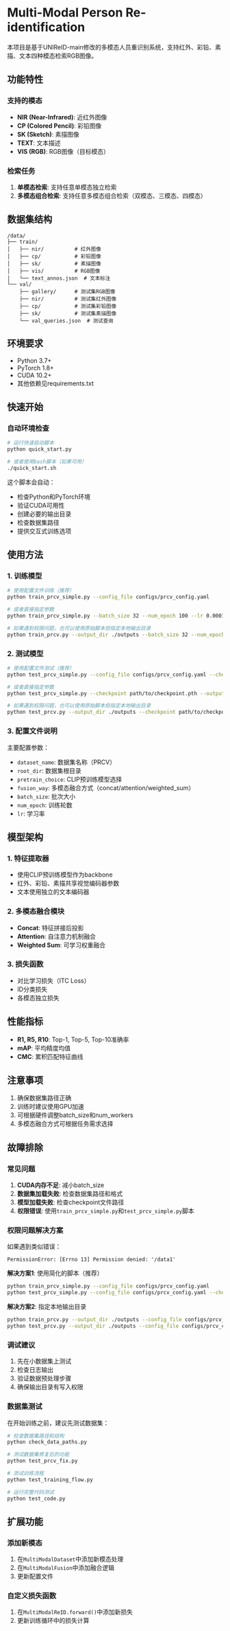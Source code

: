 # Multi-Modal Person Re-identification

本项目是基于UNIReID-main修改的多模态人员重识别系统，支持红外、彩铅、素描、文本四种模态检索RGB图像。

## 功能特性

### 支持的模态
- **NIR (Near-Infrared)**: 近红外图像
- **CP (Colored Pencil)**: 彩铅图像  
- **SK (Sketch)**: 素描图像
- **TEXT**: 文本描述
- **VIS (RGB)**: RGB图像（目标模态）

### 检索任务
1. **单模态检索**: 支持任意单模态独立检索
2. **多模态组合检索**: 支持任意多模态组合检索（双模态、三模态、四模态）

## 数据集结构

```
/data/
├── train/
│   ├── nir/          # 红外图像
│   ├── cp/           # 彩铅图像
│   ├── sk/           # 素描图像
│   ├── vis/          # RGB图像
│   └── text_annos.json  # 文本标注
└── val/
    ├── gallery/      # 测试集RGB图像
    ├── nir/          # 测试集红外图像
    ├── cp/           # 测试集彩铅图像
    ├── sk/           # 测试集素描图像
    └── val_queries.json  # 测试查询
```

## 环境要求

- Python 3.7+
- PyTorch 1.8+
- CUDA 10.2+
- 其他依赖见requirements.txt

## 快速开始

### 自动环境检查
```bash
# 运行快速启动脚本
python quick_start.py

# 或者使用bash脚本（如果可用）
./quick_start.sh
```

这个脚本会自动：
- 检查Python和PyTorch环境
- 验证CUDA可用性
- 创建必要的输出目录
- 检查数据集路径
- 提供交互式训练选项

## 使用方法

### 1. 训练模型

```bash
# 使用配置文件训练（推荐）
python train_prcv_simple.py --config_file configs/prcv_config.yaml

# 或者直接指定参数
python train_prcv_simple.py --batch_size 32 --num_epoch 100 --lr 0.0001

# 如果遇到权限问题，也可以使用原始脚本但指定本地输出目录
python train_prcv.py --output_dir ./outputs --batch_size 32 --num_epoch 100 --lr 0.0001
```

### 2. 测试模型

```bash
# 使用配置文件测试（推荐）
python test_prcv_simple.py --config_file configs/prcv_config.yaml --checkpoint path/to/checkpoint.pth

# 或者直接指定参数
python test_prcv_simple.py --checkpoint path/to/checkpoint.pth --output_dir ./results

# 如果遇到权限问题，也可以使用原始脚本但指定本地输出目录
python test_prcv.py --output_dir ./outputs --checkpoint path/to/checkpoint.pth
```

### 3. 配置文件说明

主要配置参数：

- `dataset_name`: 数据集名称（PRCV）
- `root_dir`: 数据集根目录
- `pretrain_choice`: CLIP预训练模型选择
- `fusion_way`: 多模态融合方式（concat/attention/weighted_sum）
- `batch_size`: 批次大小
- `num_epoch`: 训练轮数
- `lr`: 学习率

## 模型架构

### 1. 特征提取器
- 使用CLIP预训练模型作为backbone
- 红外、彩铅、素描共享视觉编码器参数
- 文本使用独立的文本编码器

### 2. 多模态融合模块
- **Concat**: 特征拼接后投影
- **Attention**: 自注意力机制融合
- **Weighted Sum**: 可学习权重融合

### 3. 损失函数
- 对比学习损失（ITC Loss）
- ID分类损失
- 各模态独立损失


## 性能指标

- **R1, R5, R10**: Top-1, Top-5, Top-10准确率
- **mAP**: 平均精度均值
- **CMC**: 累积匹配特征曲线

## 注意事项

1. 确保数据集路径正确
2. 训练时建议使用GPU加速
3. 可根据硬件调整batch_size和num_workers
4. 多模态融合方式可根据任务需求选择

## 故障排除

### 常见问题

1. **CUDA内存不足**: 减小batch_size
2. **数据集加载失败**: 检查数据集路径和格式
3. **模型加载失败**: 检查checkpoint文件路径
4. **权限错误**: 使用`train_prcv_simple.py`和`test_prcv_simple.py`脚本

### 权限问题解决方案

如果遇到类似错误：
```
PermissionError: [Errno 13] Permission denied: '/data1'
```

**解决方案1**: 使用简化的脚本（推荐）
```bash
python train_prcv_simple.py --config_file configs/prcv_config.yaml
python test_prcv_simple.py --config_file configs/prcv_config.yaml --checkpoint path/to/checkpoint.pth
```

**解决方案2**: 指定本地输出目录
```bash
python train_prcv.py --output_dir ./outputs --config_file configs/prcv_config.yaml
python test_prcv.py --output_dir ./outputs --config_file configs/prcv_config.yaml --checkpoint path/to/checkpoint.pth
```

### 调试建议

1. 先在小数据集上测试
2. 检查日志输出
3. 验证数据预处理步骤
4. 确保输出目录有写入权限

### 数据集测试

在开始训练之前，建议先测试数据集：

```bash
# 检查数据集路径和结构
python check_data_paths.py

# 测试数据集修复后的功能
python test_prcv_fix.py

# 测试训练流程
python test_training_flow.py

# 运行完整代码测试
python test_code.py
```

## 扩展功能

### 添加新模态
1. 在`MultiModalDataset`中添加新模态处理
2. 在`MultiModalFusion`中添加融合逻辑
3. 更新配置文件

### 自定义损失函数
1. 在`MultiModalReID.forward()`中添加新损失
2. 更新训练循环中的损失计算

```
